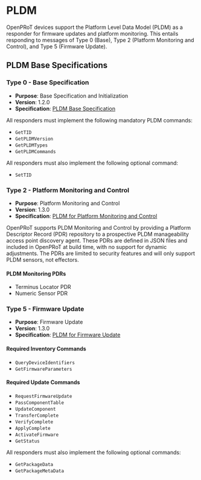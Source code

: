 # PLDM

OpenPRoT devices support the Platform Level Data Model (PLDM) as a responder for
firmware updates and platform monitoring. This entails responding to messages of
Type 0 (Base), Type 2 (Platform Monitoring and Control), and Type 5 (Firmware
Update).

## PLDM Base Specifications

### Type 0 - Base Specification

-   **Purpose**: Base Specification and Initialization
-   **Version**: 1.2.0
-   **Specification**:
    [PLDM Base Specification](https://www.dmtf.org/sites/default/files/standards/documents/DSP0240_1.2.0.pdf)

All responders must implement the following mandatory PLDM commands:

-   `GetTID`
-   `GetPLDMVersion`
-   `GetPLDMTypes`
-   `GetPLDMCommands`

All responders must also implement the following optional command:

-   `SetTID`

### Type 2 - Platform Monitoring and Control

-   **Purpose**: Platform Monitoring and Control
-   **Version**: 1.3.0
-   **Specification**:
    [PLDM for Platform Monitoring and Control](https://www.dmtf.org/sites/default/files/standards/documents/DSP0248_1.3.0.pdf)

OpenPRoT supports PLDM Monitoring and Control by providing a Platform Descriptor
Record (PDR) repository to a prospective PLDM manageability access point
discovery agent. These PDRs are defined in JSON files and included in OpenPRoT
at build time, with no support for dynamic adjustments. The PDRs are limited to
security features and will only support PLDM sensors, not effectors.

#### PLDM Monitoring PDRs

-   Terminus Locator PDR
-   Numeric Sensor PDR

### Type 5 - Firmware Update

-   **Purpose**: Firmware Update
-   **Version**: 1.3.0
-   **Specification**:
    [PLDM for Firmware Update](https://www.dmtf.org/sites/default/files/standards/documents/DSP0267_1.3.0.pdf)

#### Required Inventory Commands

-   `QueryDeviceIdentifiers`
-   `GetFirmwareParameters`

#### Required Update Commands

-   `RequestFirmwareUpdate`
-   `PassComponentTable`
-   `UpdateComponent`
-   `TransferComplete`
-   `VerifyComplete`
-   `ApplyComplete`
-   `ActivateFirmware`
-   `GetStatus`

All responders must also implement the following optional commands:

-   `GetPackageData`
-   `GetPackageMetaData`
